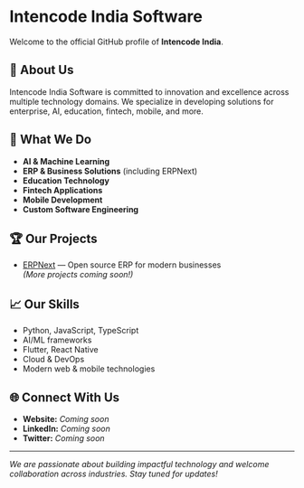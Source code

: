 # Intencode India Software

Welcome to the official GitHub profile of **Intencode India**.

## 🚀 About Us
Intencode India Software is committed to innovation and excellence across multiple technology domains. We specialize in developing solutions for enterprise, AI, education, fintech, mobile, and more.

## 💼 What We Do
- **AI & Machine Learning**
- **ERP & Business Solutions** (including ERPNext)
- **Education Technology**
- **Fintech Applications**
- **Mobile Development**
- **Custom Software Engineering**

## 🏆 Our Projects
- [ERPNext](https://github.com/intencodeindia/ERPnext) — Open source ERP for modern businesses  
*(More projects coming soon!)*

## 📈 Our Skills
- Python, JavaScript, TypeScript
- AI/ML frameworks
- Flutter, React Native
- Cloud & DevOps
- Modern web & mobile technologies

## 🌐 Connect With Us
- **Website:** _Coming soon_
- **LinkedIn:** _Coming soon_
- **Twitter:** _Coming soon_

---

*We are passionate about building impactful technology and welcome collaboration across industries. Stay tuned for updates!*
